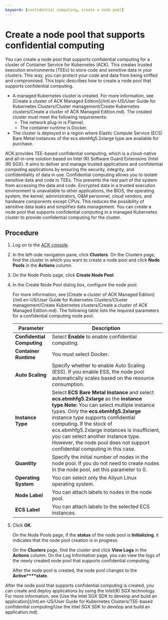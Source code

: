 ```yaml
---
keyword: [confidential computing, create a node pool]
---
```


# Create a node pool that supports confidential computing

You can create a node pool that supports confidential computing for a cluster of Container Service for Kubernetes \(ACK\). This creates trusted execution environments \(TEEs\) to store code and sensitive data in your clusters. This way, you can protect your code and data from being sniffed and compromised. This topic describes how to create a node pool that supports confidential computing.

-   A managed Kubernetes cluster is created. For more information, see [Create a cluster of ACK Managed Edition](/intl.en-US/User Guide for Kubernetes Clusters/Cluster management/Create Kubernetes clusters/Create a cluster of ACK Managed Edition.md). The created cluster must meet the following requirements:
    -   The network plug-in is Flannel.
    -   The container runtime is Docker.
-   The cluster is deployed in a region where Elastic Compute Service \(ECS\) Bare Metal instances of the ecs.ebmhfg5.2xlarge type are available for purchase.

ACK provides TEE-based confidential computing, which is a cloud-native and all-in-one solution based on Intel \(R\) Software Guard Extensions \(Intel \(R\) SGX\). It aims to deliver and manage trusted applications and confidential computing applications by ensuring the security, integrity, and confidentiality of data in use. Confidential computing allows you to isolate sensitive data and code in TEEs. This prevents the rest part of the system from accessing the data and code. Encrypted data in a trusted execution environment is unavailable to other applications, the BIOS, the operating system, the kernel, administrators, O&M personnel, cloud vendors, and hardware components except CPUs. This reduces the possibility of sensitive data leaks and simplifies data management. You can create a node pool that supports confidential computing in a managed Kubernetes cluster to provide confidential computing for the cluster.

## Procedure

1.  Log on to the [ACK console](https://cs.console.aliyun.com).

2.  In the left-side navigation pane, click **Clusters**. On the Clusters page, find the cluster in which you want to create a node pool and click **Node Pools** in the **Actions** column.

3.  On the Node Pools page, click **Create Node Pool**.

4.  In the Create Node Pool dialog box, configure the node pool.

    For more information, see [Create a cluster of ACK Managed Edition](/intl.en-US/User Guide for Kubernetes Clusters/Cluster management/Create Kubernetes clusters/Create a cluster of ACK Managed Edition.md). The following table lists the required parameters for a confidential computing node pool.

    |Parameter|Description|
    |---------|-----------|
    |**Confidential Computing**|Select **Enable** to enable confidential computing.|
    |**Container Runtime**|You must select Docker.|
    |**Auto Scaling**|Specify whether to enable Auto Scaling \(ESS\). If you enable ESS, the node pool automatically scales based on the resource consumption.|
    |**Instance Type**|Select **ECS Bare Metal Instance** and select **ecs.ebmhfg5.2xlarge** as the **instance type**.**Note:** You can select multiple instance types. Only the **ecs.ebmhfg5.2xlarge** instance type supports confidential computing. If the stock of ecs.ebmhfg5.2xlarge instances is insufficient, you can select another instance type. However, the node pool does not support confidential computing in this case. |
    |**Quantity**|Specify the initial number of nodes in the node pool. If you do not need to create nodes in the node pool, set this parameter to 0.|
    |**Operating System**|You can select only the Aliyun Linux operating system.|
    |**Node Label**|You can attach labels to nodes in the node pool.|
    |**ECS Label**|You can attach labels to the selected ECS instances.|

5.  Click **OK**.

    On the Node Pools page, if the **status** of the node pool is **Initializing**, it indicates that the node pool creation is in progress.

    On the **Clusters** page, find the cluster and click **View Logs** in the **Actions** column. On the Log Information page, you can view the logs of the newly created node pool that supports confidential computing.

    After the node pool is created, the node pool changes to the **Active****state**.


After the node pool that supports confidential computing is created, you can create and deploy applications by using the Intel\(R\) SGX technology. For more information, see [Use the Intel SGX SDK to develop and build an application](/intl.en-US/User Guide for Kubernetes Clusters/TEE-based confidential computing/Use the Intel SGX SDK to develop and build an application.md).

